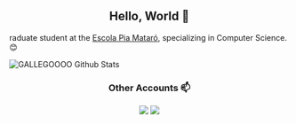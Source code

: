 <h2 align="center">Hello, World 👋</h2> 
<p>raduate student at the <a href="(https://mataro.escolapia.cat/)">Escola Pia Mataró</a>, specializing in Computer Science. 😊</p>

![GALLEGOOOO Github Stats](https://github-readme-stats.vercel.app/api?username=GALLEGOOOO&show_icons=true_color=fff&icon_color=79ff97&text_color=9f9f9f&bg_color=151515)

<h3 align="center"> Other Accounts 📫 </h3>
<p align="center">
  <a href="https://www.linkedin.com/in/arnau-gallego-bassas-103246256/"><img src="https://img.shields.io/badge/linkedin-%230077B5.svg?&style=for-the-badge&logo=linkedin&logoColor=white"/></a>
  <a href="https://instagram.com/__gallegooo"><img src="https://img.shields.io/badge/instagram-%23E4405F.svg?&style=for-the-badge&logo=instagram&logoColor=white"/></a>
</p>


<!--
Here are some ideas to get you started:

- 🔭 I’m currently working on ...
- 🌱 I’m currently learning ...
- 👯 I’m looking to collaborate on ...
- 🤔 I’m looking for help with ...
- 💬 Ask me about ...
- 📫 How to reach me: ...
- 😄 Pronouns: ...
- ⚡ Fun fact: ...
-->
